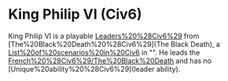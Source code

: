 # King Philip VI (Civ6)

King Philip VI is a playable [Leaders%20%28Civ6%29](leader) from [The%20Black%20Death%20%28Civ6%29](The Black Death), a [List%20of%20scenarios%20in%20Civ6](scenario) in "". He leads the [French%20%28Civ6%29/The%20Black%20Death](French) and has no [Unique%20ability%20%28Civ6%29](leader ability).